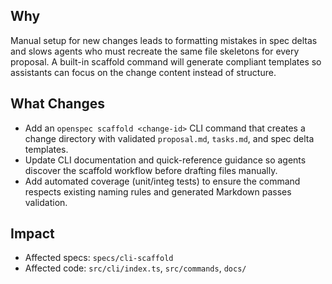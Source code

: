 ## Why
Manual setup for new changes leads to formatting mistakes in spec deltas and slows agents who must recreate the same file skeletons for every proposal. A built-in scaffold command will generate compliant templates so assistants can focus on the change content instead of structure.

## What Changes
- Add an `openspec scaffold <change-id>` CLI command that creates a change directory with validated `proposal.md`, `tasks.md`, and spec delta templates.
- Update CLI documentation and quick-reference guidance so agents discover the scaffold workflow before drafting files manually.
- Add automated coverage (unit/integ tests) to ensure the command respects existing naming rules and generated Markdown passes validation.

## Impact
- Affected specs: `specs/cli-scaffold`
- Affected code: `src/cli/index.ts`, `src/commands`, `docs/`
